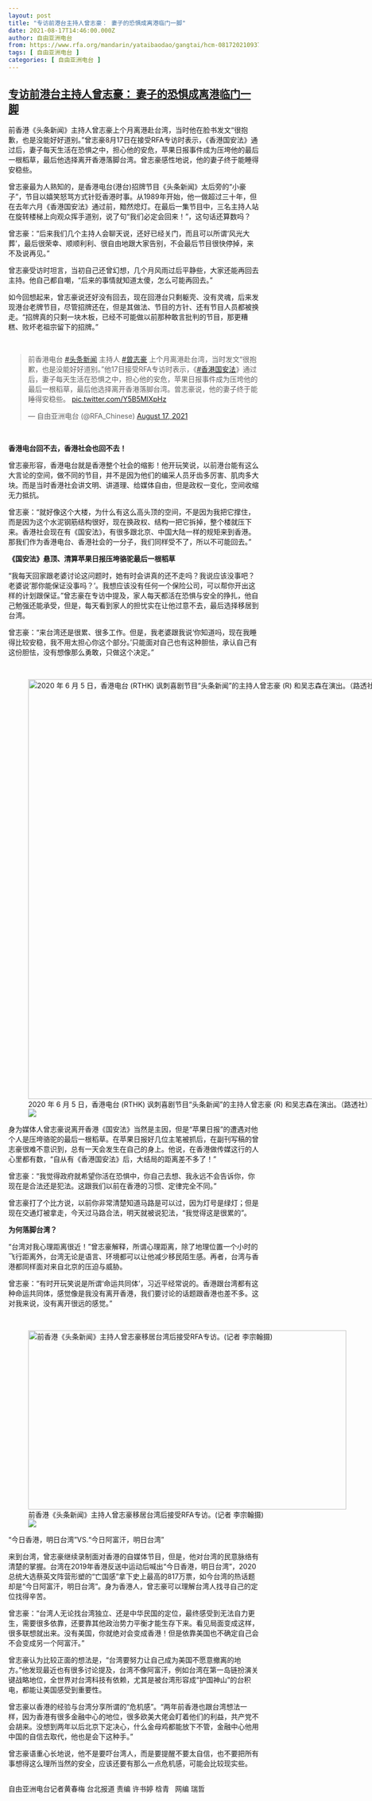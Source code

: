 ```yaml
---
layout: post
title: "专访前港台主持人曾志豪： 妻子的恐惧成离港临门一脚"
date: 2021-08-17T14:46:00.000Z
author: 自由亚洲电台
from: https://www.rfa.org/mandarin/yataibaodao/gangtai/hcm-08172021093759.html
tags: [ 自由亚洲电台 ]
categories: [ 自由亚洲电台 ]
---
```

<!--1629211560000-->
[专访前港台主持人曾志豪： 妻子的恐惧成离港临门一脚](https://www.rfa.org/mandarin/yataibaodao/gangtai/hcm-08172021093759.html)
------

<div>
<p>前香港《头条新闻》主持人曾志豪上个月离港赴台湾，当时他在脸书发文“很抱歉，也是没能好好道别。”曾志豪8月17日在接受RFA专访时表示，《香港国安法》通过后，妻子每天生活在恐惧之中，担心他的安危，苹果日报事件成为压垮他的最后一根稻草，最后他选择离开香港落脚台湾。曾志豪感性地说，他的妻子终于能睡得安稳些。</p><p>曾志豪最为人熟知的，是香港电台(港台)招牌节目《头条新闻》太后旁的“小豪子”，节目以嬉笑怒骂方式针贬香港时事。从1989年开始，他一做超过三十年，但在去年六月《香港国安法》通过前，黯然熄灯。在最后一集节目中，三名主持人站在旋转楼梯上向观众挥手道别，说了句“我们必定会回来！”，这句话还算数吗？</p><p>曾志豪：“后来我们几个主持人会聊天说，还好已经关门，而且可以所谓‘风光大葬’，最后很荣幸、顺顺利利、很自由地跟大家告别，不会最后节目很快停掉，来不及说再见。”</p><p>曾志豪受访时坦言，当初自己还曾幻想，几个月风雨过后平静些，大家还能再回去主持。他自己都自嘲，“后来的事情就知道太傻，怎么可能再回去。”</p><p>如今回想起来，曾志豪说还好没有回去，现在回港台只剩躯壳、没有灵魂，后来发现港台老牌节目，尽管招牌还在，但是其做法、节目的方针、还有节目人员都被换走。“招牌真的只剩一块木板，已经不可能做以前那种敢言批判的节目，那更糟糕、败坏老祖宗留下的招牌。”</p><p><br/></p><blockquote class="twitter-tweet"><p dir="ltr" lang="zh">前香港电台 <a href="https://twitter.com/hashtag/%E5%A4%B4%E6%9D%A1%E6%96%B0%E9%97%BB?src=hash&amp;ref_src=twsrc%5Etfw">#头条新闻</a> 主持人 <a href="https://twitter.com/hashtag/%E6%9B%BE%E5%BF%97%E8%B1%AA?src=hash&amp;ref_src=twsrc%5Etfw">#曾志豪</a> 上个月离港赴台湾，当时发文“很抱歉，也是没能好好道别。”他17日接受RFA专访时表示，《<a href="https://twitter.com/hashtag/%E9%A6%99%E6%B8%AF%E5%9B%BD%E5%AE%89%E6%B3%95?src=hash&amp;ref_src=twsrc%5Etfw">#香港国安法</a>》通过后，妻子每天生活在恐惧之中，担心他的安危，苹果日报事件成为压垮他的最后一根稻草，最后他选择离开香港落脚台湾。曾志豪说，他的妻子终于能睡得安稳些。 <a href="https://t.co/Y5B5MlXpHz">pic.twitter.com/Y5B5MlXpHz</a></p>— 自由亚洲电台 (@RFA_Chinese) <a href="https://twitter.com/RFA_Chinese/status/1427632984694300672?ref_src=twsrc%5Etfw">August 17, 2021</a></blockquote><p><br/></p><p><strong>香港电台回不去，香港社会也回不去！</strong></p><p>曾志豪形容，香港电台就是香港整个社会的缩影！他开玩笑说，以前港台能有这么大言论的空间，做不同的节目，并不是因为他们的编采人员牙齿多厉害、肌肉多大块。而是当时香港社会讲文明、讲道理、给媒体自由，但是政权一变化，空间收缩无力抵抗。</p><p>曾志豪：“就好像这个大楼，为什么有这么高头顶的空间，不是因为我把它撑住，而是因为这个水泥钢筋结构很好，现在换政权、结构一把它拆掉，整个楼就压下来。香港社会现在有《国安法》，有很多跟北京、中国大陆一样的规矩来到香港。那我们作为香港电台、香港社会的一分子，我们同样受不了，所以不可能回去。”</p><p><strong>《国安法》悬顶、清算苹果日报压垮骆驼最后一根稻草</strong></p><p>“我每天回家跟老婆讨论这问题时，她有时会讲真的还不走吗？我说应该没事吧？ 老婆说’那你能保证没事吗？’。我想应该没有任何一个保险公司，可以帮你开出这样的计划跟保证。”曾志豪在专访中提及，家人每天都活在恐惧与安全的挣扎，他自己勉强还能承受，但是，每天看到家人的担忧实在让他过意不去，最后选择移居到台湾。</p><p>曾志豪：“来台湾还是很累、很多工作。但是，我老婆跟我说‘你知道吗，现在我睡得比较安稳，我不用太担心你这个部分。’只能面对自己也有这种胆怯，承认自己有这份胆怯，没有想像那么勇敢，只做这个决定。”</p><p><br/></p><p><figure class="image-richtext image-inline captioned" style="width:1500px;"><img alt="2020 年 6 月 5 日，香港电台 (RTHK) 讽刺喜剧节目“头条新闻”的主持人曾志豪 (R) 和吴志森在演出。（路透社）" height="844" src="https://www.rfa.org/mandarin/yataibaodao/gangtai/hcm-08172021093759.html/2020-06-05t095334z_2887621_rc2x2h9xdqhx_rtrmadp_3_hongkong-protests-media.jpg/@@images/1b0070b0-57dd-4e60-bc7a-0b53d982597e.jpeg" title="2020-06-05T095334Z_2887621_RC2X2H9XDQHX_RTRMADP_3_HONGKONG-PROTESTS-MEDIA.jpg" width="1500"/><figcaption class="image-caption">2020 年 6 月 5 日，香港电台 (RTHK) 讽刺喜剧节目“头条新闻”的主持人曾志豪 (R) 和吴志森在演出。（路透社）</figcaption><small></small><div id="zoomattribute"><a data-caption="2020 年 6 月 5 日，香港电台 (RTHK) 讽刺喜剧节目“头条新闻”的主持人曾志豪 (R) 和吴志森在演出。（路透社）" data-fancybox="" href="https://www.rfa.org/mandarin/yataibaodao/gangtai/hcm-08172021093759.html/2020-06-05t095334z_2887621_rc2x2h9xdqhx_rtrmadp_3_hongkong-protests-media.jpg" id="single_image" title="2020 年 6 月 5 日，香港电台 (RTHK) 讽刺喜剧节目“头条新闻”的主持人曾志豪 (R) 和吴志森在演出。（路透社）"><img src="/++plone++rfa-resources/img/icon-zoom.png"/></a></div></figure></p><p>身为媒体人曾志豪说离开香港《国安法》当然是主因，但是“苹果日报”的遭遇对他个人是压垮骆驼的最后一根稻草。在苹果日报好几位主笔被抓后，在副刊写稿的曾志豪很难不意识到，总有一天会发生在自己的身上。他说，在香港做传媒这行的人心里都有数，“自从有《香港国安法》后，大结局的距离差不多了！”</p><p>曾志豪：“我觉得政府就希望你活在恐惧中，你自己去想、我永远不会告诉你，你现在是合法还是犯法。这跟我们以前在香港的习惯、定律完全不同。”</p><p>曾志豪打了个比方说，以前你非常清楚知道马路是可以过，因为灯号是绿灯；但是现在交通灯被拿走，今天过马路合法，明天就被说犯法，“我觉得这是很累的”。</p><p><strong>为何落脚台湾？</strong></p><p>“台湾对我心理距离很近！”曾志豪解释，所谓心理距离，除了地理位置一个小时的飞行距离外，台湾无论是语言、环境都可以让他减少移民陌生感。再者，台湾与香港都同样面对来自北京的压迫与威胁。</p><p></p><p>曾志豪：“有时开玩笑说是所谓‘命运共同体’，习近平经常说的。香港跟台湾都有这种命运共同体，感觉像是我没有离开香港，我们要讨论的话题跟香港也差不多。这对我来说，没有离开很远的感觉。”</p><p><br/></p><p><figure class="image-richtext image-inline captioned" style="width:640px;"><img alt="前香港《头条新闻》主持人曾志豪移居台湾后接受RFA专访。(记者 李宗翰摄)" height="360" src="https://www.rfa.org/mandarin/yataibaodao/gangtai/hcm-08172021093759.html/4e09.jpeg/@@images/d01d6af7-ae3c-4397-a6d2-c5da65b71efe.jpeg" title="三.jpeg" width="640"/><figcaption class="image-caption">前香港《头条新闻》主持人曾志豪移居台湾后接受RFA专访。(记者 李宗翰摄)</figcaption><small></small><div id="zoomattribute"><a data-caption="前香港《头条新闻》主持人曾志豪移居台湾后接受RFA专访。(记者 李宗翰摄)" data-fancybox="" href="https://www.rfa.org/mandarin/yataibaodao/gangtai/hcm-08172021093759.html/4e09.jpeg" id="single_image" title="前香港《头条新闻》主持人曾志豪移居台湾后接受RFA专访。(记者 李宗翰摄)"><img src="/++plone++rfa-resources/img/icon-zoom.png"/></a></div></figure></p><p>“今日香港，明日台湾”VS.“今日阿富汗，明日台湾”</p><p>来到台湾，曾志豪继续录制面对香港的自媒体节目，但是，他对台湾的民意脉络有清楚的掌握。台湾在2019年香港反送中运动后喊出“今日香港，明日台湾”，2020总统大选蔡英文阵营形塑的“亡国感”拿下史上最高的817万票，如今台湾的热话题却是“今日阿富汗，明日台湾”。身为香港人，曾志豪可以理解台湾人找寻自己的定位找得辛苦。</p><p>曾志豪：“台湾人无论找台湾独立、还是中华民国的定位，最终感受到无法自力更生，需要很多依靠，还要靠其他政治势力平衡才能生存下来。看见局面变成这样，很多联想就出来。没有美国，你就绝对会变成香港！但是依靠美国也不确定自己会不会变成另一个阿富汗。”</p><p>曾志豪认为比较正面的想法是，“台湾要努力让自己成为美国不愿意撤离的地方。”他发现最近也有很多讨论提及，台湾不像阿富汗，例如台湾在第一岛链扮演关键战略地位，全世界对台湾科技有依赖，尤其是被台湾形容成“护国神山”的台积电，都能让美国感受到重要性。</p><p>曾志豪以香港的经验与台湾分享所谓的“危机感”。“两年前香港也跟台湾想法一样，因为香港有很多金融中心的地位，很多欧美大佬会盯着他们的利益，共产党不会胡来。没想到两年以后北京下定决心，什么金母鸡都能放下不管，金融中心他用中国的自信去取代，他也是会下这种手。”</p><p>曾志豪语重心长地说，他不是要吓台湾人，而是要提醒不要太自信，也不要把所有事想得这么理所当然的安全，应该还要有那么一点危机感，可能会比较现实些。</p><p><br/>自由亚洲电台记者黄春梅 台北报道 责编 许书婷 梒青   网编 瑞哲</p>
</div>
